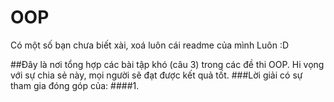 # OOP
Có một số bạn chưa biết xài, xoá luôn cái readme của mình Luôn :D

##Đây là nơi tổng hợp các bài tập khó (câu 3) trong các đề thi OOP. Hi vọng với sự chia sẻ này, mọi người sẽ đạt được kết quả tốt.
###Lời giải có sự tham gia đóng góp của:
####1. 
